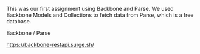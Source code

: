 This was our first assignment using Backbone and Parse. We used Backbone Models and Collections to fetch data from Parse, which is a free database.  

Backbone / Parse

https://backbone-restapi.surge.sh/
